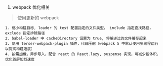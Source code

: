 1. webpack 优化相关

  > 使用更新的 webpack

    1. 缩小构建目标, loader 的 test 配置指定的文件类型， include 指定查找路径，exclude 指定排除路径
    2. babel-loader 中 cacheDirectory 设置为 true, 将编译过的文件缓存起来
    3. 使用 terser-webpack-plugin 插件，代码压缩（webpack 5 中默认使用多线程运行以提高构建速度）
    4. 按需加载，异步导入，配合 react 的 React.lazy, suspense 实现，可减少包体积，优化首屏加载速度